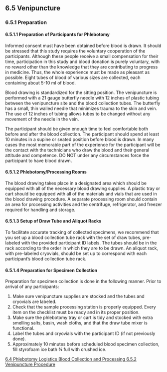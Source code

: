 ## 6.5 Venipuncture

### 6.5.1 Preparation

#### 6.5.1.1 Preparation of Participants for Phlebotomy

Informed consent must have been obtained before blood is drawn.  It should be stressed that this study requires the voluntary cooperation of the participants.  Although these people receive a small compensation for their time, participation in this study and blood donation is purely voluntary, with no reward other than the knowledge that they are contributing to progress in medicine.  Thus, the whole experience must be made as pleasant as possible.  Eight tubes of blood of various sizes are collected, each containing about 5-10 ml of blood.

Blood drawing is standardized for the sitting position. The venipuncture is performed with a 21 gauge butterfly needle with 12 inches of plastic tubing between the venipuncture site and the blood collection tubes.  The butterfly has a small, thin walled needle that minimizes trauma to the skin and vein.  The use of 12 inches of tubing allows tubes to be changed without any movement of the needle in the vein.

The participant should be given enough time to feel comfortable both before and after the blood collection.  The participant should spend at least 10 minutes in a supine or seated position before blood is drawn.  In many cases the most memorable part of the experience for the participant will be the contact with the technicians who draw the blood and their general attitude and competence.  DO NOT under any circumstances force the participant to have blood drawn.

#### 6.5.1.2 Phlebotomy/Processing Rooms

The blood drawing takes place in a designated area which should be equipped with all of the necessary blood drawing supplies.  A plastic tray or cart should be equipped with all of the materials and vials that are used in the blood drawing procedure.   A separate processing room should contain an area for processing activities and the centrifuge, refrigerator, and freezer required for handling and storage.

#### 6.5.1.3 Setup of Draw Tube and Aliquot Racks

To facilitate accurate tracking of collected specimens, we recommend that you set up a blood collection tube rack with the set of draw tubes, pre-labeled with the provided participant ID labels. The tubes should be in the rack according to the order in which they are to be drawn. An aliquot rack, with pre-labeled cryovials, should be set up to correspond with each participant’s blood collection tube rack.

#### 6.5.1.4 Preparation for Specimen Collection

Preparation for specimen collection is done in the following manner.  Prior to arrival of any participants:

1. Make sure venipuncture supplies are stocked and the tubes and cryovials are labeled.
2. Check that the sample processing station is properly equipped.  Every item on the checklist must be ready and in its proper position.
3. Make sure the phlebotomy tray or cart is tidy and stocked with extra smelling salts, basin, wash cloths, and that the draw tube mixer is functional.
4. Label the tubes and cryovials with the participant ID (if not previously done).
5. Approximately 10 minutes before scheduled blood specimen collection, fill styrofoam ice bath ¾ full with crushed ice.


<div class="center">
<div class="btn-group">
  <a href=":pages_path:/manuals/blood-collection-processing/6-04-phlebotomy-logistics.md" class="btn btn-default">
    <span class="glyphicon glyphicon-chevron-left"></span>
    6.4 Phlebotomy Logistics
  </a>

  <a href=":pages_path:/manuals/blood-collection-processing" class="btn btn-default">
    <span class="glyphicon glyphicon-chevron-up"></span>
    Blood Collection and Processing
  </a>

  <a href=":pages_path:/manuals/blood-collection-processing/6-05-02-venipuncture-procedure.md" class="btn btn-success">
    6.5.2 Venipuncture Procedure
    <span class="glyphicon glyphicon-chevron-right"></span>
  </a>
</div>
</div>
